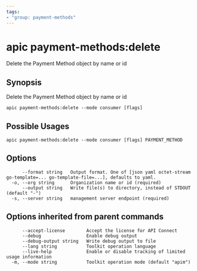 ```yaml
---
tags:
- "group: payment-methods"
---
```

# apic payment-methods:delete

Delete the Payment Method object by name or id

## Synopsis

Delete the Payment Method object by name or id

```
apic payment-methods:delete --mode consumer [flags]
```

## Possible Usages

```
apic payment-methods:delete --mode consumer [flags] PAYMENT_METHOD
```

## Options

```
      --format string   Output format. One of [json yaml octet-stream go-template=... go-template-file=...], defaults to yaml.
  -o, --org string      Organization name or id (required)
      --output string   Write file(s) to directory, instead of STDOUT (default "-")
  -s, --server string   management server endpoint (required)
```

## Options inherited from parent commands

```
      --accept-license        Accept the license for API Connect
      --debug                 Enable debug output
      --debug-output string   Write debug output to file
      --lang string           Toolkit operation language
      --live-help             Enable or disable tracking of limited usage information
  -m, --mode string           Toolkit operation mode (default "apim")
```
